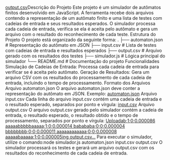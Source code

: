 [output.csv](https://github.com/user-attachments/files/15570395/output.csv)Descrição do Projeto
Este projeto é um simulador de autômatos finitos desenvolvido em JavaScript. A ferramenta recebe 
dois arquivos contendo a representação de um autômato finito e uma lista de testes com cadeias de
entrada e seus resultados esperados. O simulador processa cada cadeia de entrada, verifica se ela é 
aceita pelo autômato e gera um arquivo com o resultado do reconhecimento de cada teste.
Estrutura do Projeto
O projeto está organizado da seguinte forma:
.
├── automaton.json    # Representação do autômato em JSON
├── input.csv         # Lista de testes com cadeias de entrada e resultados esperados
├── output.csv        # Arquivo gerado com os resultados dos testes
├── simulador.js      # Lógica principal do simulador
└── README.md         # Documentação do projeto
Funcionalidades
Simulação de Cadeias de Entrada: Processa cada cadeia de entrada para verificar se é aceita pelo autômato.
Geração de Resultados: Gera um arquivo CSV com os resultados do processamento de cada cadeia de entrada, incluindo o tempo de processamento.
Formato dos Arquivos
Arquivo automaton.json
O arquivo automaton.json deve conter a representação do autômato em JSON. Exemplo:
[automaton.json](https://github.com/user-attachments/files/15570372/automaton.json)
Arquivo input.csv
Cada linha do arquivo input.csv contém uma cadeia de entrada e o resultado esperado, separados por ponto e vírgula:
[input.csv](https://github.com/user-attachments/files/15570392/input.csv)
Arquivo output.csv
O arquivo output.csv gerado pelo simulador contém a cadeia de entrada, o resultado esperado, o resultado obtido e o tempo de processamento, separados por ponto e vírgula:
[Uploadab;1;0;0.000086
aaaaabbbbbaaaaa;1;0;0.000014
babababa;0;0;0.000004
bbbbbbbb;0;0;0.000011
aaaaaaaaaaaa;0;0;0.000008
aaaaabaaaaa;1;0;0.000005ing output.csv…]()
Para executar o simulador, utilize o comando:node simulador.js automaton.json input.csv output.csv
O simulador processará os testes e gerará um arquivo output.csv com os resultados do reconhecimento de cada cadeia de entrada.
